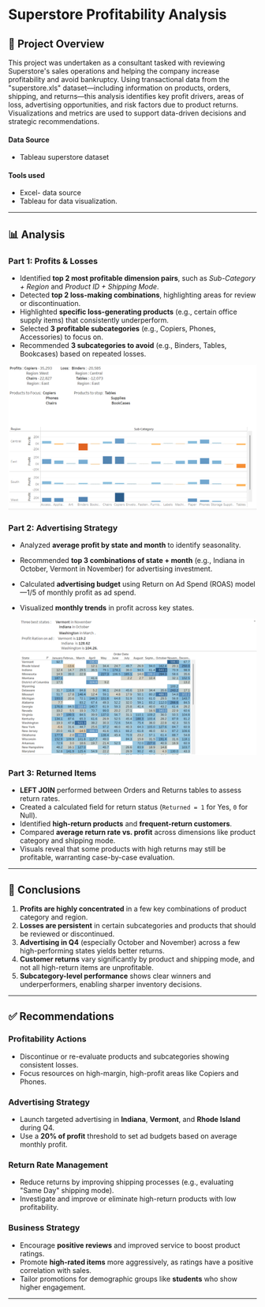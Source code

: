 
# Superstore Profitability Analysis

## 📌 Project Overview

This project was undertaken as a consultant tasked with reviewing Superstore's sales operations and helping the company increase profitability and avoid bankruptcy. Using transactional data from the "superstore.xls" dataset—including information on products, orders, shipping, and returns—this analysis identifies key profit drivers, areas of loss, advertising opportunities, and risk factors due to product returns. Visualizations and metrics are used to support data-driven decisions and strategic recommendations.

#### Data Source
 - Tableau superstore dataset

 
 #### Tools used 
 - Excel- data source 
 - Tableau for data visualization.

---

## 📊 Analysis

### Part 1: Profits & Losses
- Identified **top 2 most profitable dimension pairs**, such as *Sub-Category + Region* and *Product ID + Shipping Mode*.
- Detected **top 2 loss-making combinations**, highlighting areas for review or discontinuation.
- Highlighted **specific loss-generating products** (e.g., certain office supply items) that consistently underperform.
- Selected **3 profitable subcategories** (e.g., Copiers, Phones, Accessories) to focus on.
- Recommended **3 subcategories to avoid** (e.g., Binders, Tables, Bookcases) based on repeated losses.

<img src= "Profit and loss.png" />
  

### Part 2: Advertising Strategy
- Analyzed **average profit by state and month** to identify seasonality.
- Recommended **top 3 combinations of state + month** (e.g., Indiana in October, Vermont in November) for advertising investment.
- Calculated **advertising budget** using Return on Ad Spend (ROAS) model—1/5 of monthly profit as ad spend.
- Visualized **monthly trends** in profit across key states.

  <img src= "Three best states.png"/>
  

### Part 3: Returned Items
- **LEFT JOIN** performed between Orders and Returns tables to assess return rates.
- Created a calculated field for return status (`Returned = 1` for Yes, `0` for Null).
- Identified **high-return products** and **frequent-return customers**.
- Compared **average return rate vs. profit** across dimensions like product category and shipping mode.
- Visuals reveal that some products with high returns may still be profitable, warranting case-by-case evaluation.

---

## 🧠 Conclusions

1. **Profits are highly concentrated** in a few key combinations of product category and region.
2. **Losses are persistent** in certain subcategories and products that should be reviewed or discontinued.
3. **Advertising in Q4** (especially October and November) across a few high-performing states yields better returns.
4. **Customer returns** vary significantly by product and shipping mode, and not all high-return items are unprofitable.
5. **Subcategory-level performance** shows clear winners and underperformers, enabling sharper inventory decisions.

---

## ✅ Recommendations

### Profitability Actions
- Discontinue or re-evaluate products and subcategories showing consistent losses.
- Focus resources on high-margin, high-profit areas like Copiers and Phones.

### Advertising Strategy
- Launch targeted advertising in **Indiana**, **Vermont**, and **Rhode Island** during Q4.
- Use a **20% of profit** threshold to set ad budgets based on average monthly profit.

### Return Rate Management
- Reduce returns by improving shipping processes (e.g., evaluating "Same Day" shipping mode).
- Investigate and improve or eliminate high-return products with low profitability.

### Business Strategy
- Encourage **positive reviews** and improved service to boost product ratings.
- Promote **high-rated items** more aggressively, as ratings have a positive correlation with sales.
- Tailor promotions for demographic groups like **students** who show higher engagement.

---



